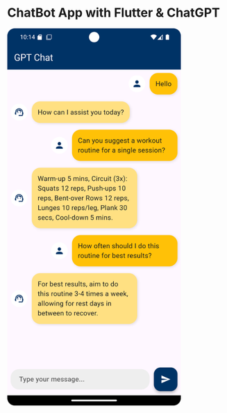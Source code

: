 # ChatBot App with Flutter & ChatGPT
  <img src="images/chatbot-screenshot.png" alt="ChatBot Screenshot" width="400" style="margin-left: 200;"/>
